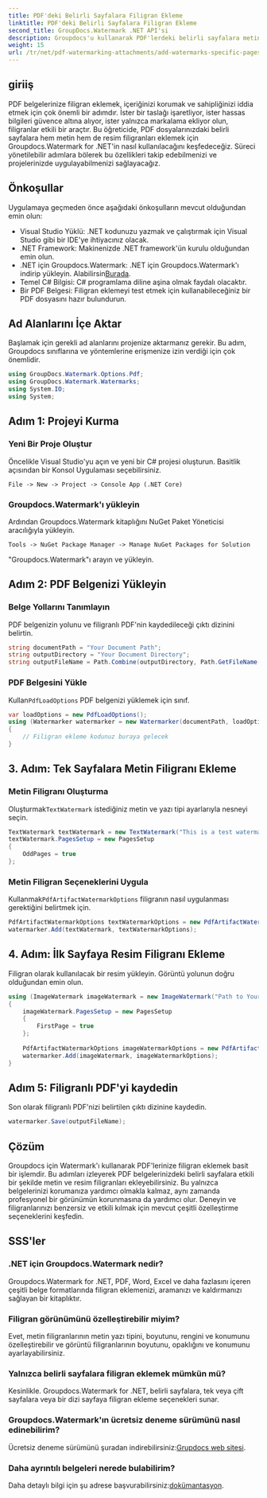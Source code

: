 ```yaml
---
title: PDF'deki Belirli Sayfalara Filigran Ekleme
linktitle: PDF'deki Belirli Sayfalara Filigran Ekleme
second_title: GroupDocs.Watermark .NET API'si
description: Groupdocs'u kullanarak PDF'lerdeki belirli sayfalara metin ve resim filigranları eklemeyi öğrenin. Belgelerinizi güvence altına almak için ayrıntılı kılavuzumuzu izleyin.
weight: 15
url: /tr/net/pdf-watermarking-attachments/add-watermarks-specific-pages-pdf/
---
```

## giriiş
PDF belgelerinize filigran eklemek, içeriğinizi korumak ve sahipliğinizi iddia etmek için çok önemli bir adımdır. İster bir taslağı işaretliyor, ister hassas bilgileri güvence altına alıyor, ister yalnızca markalama ekliyor olun, filigranlar etkili bir araçtır. Bu öğreticide, PDF dosyalarınızdaki belirli sayfalara hem metin hem de resim filigranları eklemek için Groupdocs.Watermark for .NET'in nasıl kullanılacağını keşfedeceğiz. Süreci yönetilebilir adımlara bölerek bu özellikleri takip edebilmenizi ve projelerinizde uygulayabilmenizi sağlayacağız.
## Önkoşullar
Uygulamaya geçmeden önce aşağıdaki önkoşulların mevcut olduğundan emin olun:
- Visual Studio Yüklü: .NET kodunuzu yazmak ve çalıştırmak için Visual Studio gibi bir IDE'ye ihtiyacınız olacak.
- .NET Framework: Makinenizde .NET framework'ün kurulu olduğundan emin olun.
-  .NET için Groupdocs.Watermark: .NET için Groupdocs.Watermark'ı indirip yükleyin. Alabilirsin[Burada](https://releases.groupdocs.com/Watermark/net/).
- Temel C# Bilgisi: C# programlama diline aşina olmak faydalı olacaktır.
- Bir PDF Belgesi: Filigran eklemeyi test etmek için kullanabileceğiniz bir PDF dosyasını hazır bulundurun.
## Ad Alanlarını İçe Aktar
Başlamak için gerekli ad alanlarını projenize aktarmanız gerekir. Bu adım, Groupdocs sınıflarına ve yöntemlerine erişmenize izin verdiği için çok önemlidir.
```csharp
using GroupDocs.Watermark.Options.Pdf;
using GroupDocs.Watermark.Watermarks;
using System.IO;
using System;
```
## Adım 1: Projeyi Kurma
### Yeni Bir Proje Oluştur
Öncelikle Visual Studio'yu açın ve yeni bir C# projesi oluşturun. Basitlik açısından bir Konsol Uygulaması seçebilirsiniz.
```plaintext
File -> New -> Project -> Console App (.NET Core)
```
### Groupdocs.Watermark'ı yükleyin
Ardından Groupdocs.Watermark kitaplığını NuGet Paket Yöneticisi aracılığıyla yükleyin.
```plaintext
Tools -> NuGet Package Manager -> Manage NuGet Packages for Solution
```
"Groupdocs.Watermark"ı arayın ve yükleyin.
## Adım 2: PDF Belgenizi Yükleyin
### Belge Yollarını Tanımlayın
PDF belgenizin yolunu ve filigranlı PDF'nin kaydedileceği çıktı dizinini belirtin.
```csharp
string documentPath = "Your Document Path";
string outputDirectory = "Your Document Directory";
string outputFileName = Path.Combine(outputDirectory, Path.GetFileName(documentPath));
```
### PDF Belgesini Yükle
 Kullan`PdfLoadOptions` PDF belgenizi yüklemek için sınıf.
```csharp
var loadOptions = new PdfLoadOptions();
using (Watermarker watermarker = new Watermarker(documentPath, loadOptions))
{
    // Filigran ekleme kodunuz buraya gelecek
}
```
## 3. Adım: Tek Sayfalara Metin Filigranı Ekleme
### Metin Filigranı Oluşturma
 Oluşturmak`TextWatermark` istediğiniz metin ve yazı tipi ayarlarıyla nesneyi seçin.
```csharp
TextWatermark textWatermark = new TextWatermark("This is a test watermark", new Font("Arial", 8));
textWatermark.PagesSetup = new PagesSetup
{
    OddPages = true
};
```
### Metin Filigran Seçeneklerini Uygula
 Kullanmak`PdfArtifactWatermarkOptions` filigranın nasıl uygulanması gerektiğini belirtmek için.
```csharp
PdfArtifactWatermarkOptions textWatermarkOptions = new PdfArtifactWatermarkOptions();
watermarker.Add(textWatermark, textWatermarkOptions);
```
## 4. Adım: İlk Sayfaya Resim Filigranı Ekleme
Filigran olarak kullanılacak bir resim yükleyin. Görüntü yolunun doğru olduğundan emin olun.
```csharp
using (ImageWatermark imageWatermark = new ImageWatermark("Path to Your Image"))
{
    imageWatermark.PagesSetup = new PagesSetup
    {
        FirstPage = true
    };
    
    PdfArtifactWatermarkOptions imageWatermarkOptions = new PdfArtifactWatermarkOptions();
    watermarker.Add(imageWatermark, imageWatermarkOptions);
}
```
## Adım 5: Filigranlı PDF'yi kaydedin
Son olarak filigranlı PDF'nizi belirtilen çıktı dizinine kaydedin.
```csharp
watermarker.Save(outputFileName);
```
## Çözüm
Groupdocs için Watermark'ı kullanarak PDF'lerinize filigran eklemek basit bir işlemdir. Bu adımları izleyerek PDF belgelerinizdeki belirli sayfalara etkili bir şekilde metin ve resim filigranları ekleyebilirsiniz. Bu yalnızca belgelerinizi korumanıza yardımcı olmakla kalmaz, aynı zamanda profesyonel bir görünümün korunmasına da yardımcı olur. Deneyin ve filigranlarınızı benzersiz ve etkili kılmak için mevcut çeşitli özelleştirme seçeneklerini keşfedin.
## SSS'ler
### .NET için Groupdocs.Watermark nedir?
Groupdocs.Watermark for .NET, PDF, Word, Excel ve daha fazlasını içeren çeşitli belge formatlarında filigran eklemenizi, aramanızı ve kaldırmanızı sağlayan bir kitaplıktır.
### Filigran görünümünü özelleştirebilir miyim?
Evet, metin filigranlarının metin yazı tipini, boyutunu, rengini ve konumunu özelleştirebilir ve görüntü filigranlarının boyutunu, opaklığını ve konumunu ayarlayabilirsiniz.
### Yalnızca belirli sayfalara filigran eklemek mümkün mü?
Kesinlikle. Groupdocs.Watermark for .NET, belirli sayfalara, tek veya çift sayfalara veya bir dizi sayfaya filigran ekleme seçenekleri sunar.
### Groupdocs.Watermark'ın ücretsiz deneme sürümünü nasıl edinebilirim?
 Ücretsiz deneme sürümünü şuradan indirebilirsiniz:[Grupdocs web sitesi](https://releases.groupdocs.com/).
### Daha ayrıntılı belgeleri nerede bulabilirim?
 Daha detaylı bilgi için şu adrese başvurabilirsiniz:[dokümantasyon](https://tutorials.groupdocs.com/Watermark/net/).